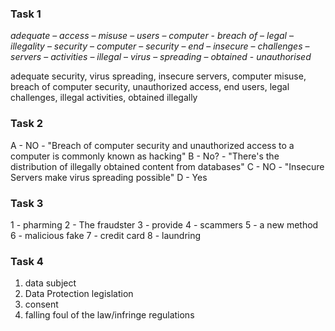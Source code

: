 ### Task 1
*adequate* – *access* – *misuse* – *users* – *computer* - *breach of* – *legal* – *illegality* – *security* – *computer* – *security* – *end* – *insecure* – *challenges* – *servers* – *activities* – *illegal* – *virus* – *spreading* – *obtained* - *unauthorised*

adequate security, virus spreading, insecure servers, computer misuse, breach of computer security, unauthorized access, end users, legal challenges, illegal activities, obtained illegally


### Task 2
A - NO - "Breach of computer security and unauthorized access to a computer is commonly known as hacking"
B - No? - "There's the distribution of illegally obtained content from databases"
C - NO - "Insecure Servers make virus spreading possible"
D - Yes

### Task 3
1 - pharming
2 - The fraudster
3 - provide
4 - scammers
5 - a new method
6 - malicious fake
7 - credit card
8 - laundring

### Task 4
1. data subject
2. Data Protection legislation
3. consent
4. falling foul of the law/infringe regulations